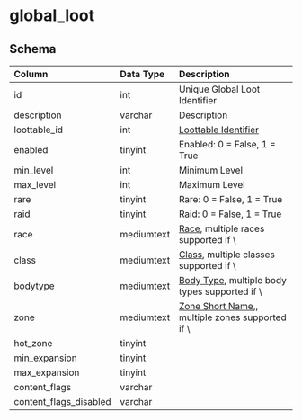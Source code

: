 # global_loot

## Schema
| Column | Data Type | Description |
| :--- | :--- | :--- |
| id | int | Unique Global Loot Identifier |
| description | varchar | Description |
| loottable_id | int | [Loottable Identifier](loottable.md) |
| enabled | tinyint | Enabled: 0 = False, 1 = True |
| min_level | int | Minimum Level |
| max_level | int | Maximum Level |
| rare | tinyint | Rare: 0 = False, 1 = True |
| raid | tinyint | Raid: 0 = False, 1 = True |
| race | mediumtext | [Race](../../../../server/npc/race-list), multiple races supported if \ |
| class | mediumtext | [Class](../../../../server/player/class-list), multiple classes supported if \ |
| bodytype | mediumtext | [Body Type](../../../../server/npc/body-types), multiple body types supported if \ |
| zone | mediumtext | [Zone Short Name](../../../../server/zones/zone-list),, multiple zones supported if \ |
| hot_zone | tinyint |  |
| min_expansion | tinyint |  |
| max_expansion | tinyint |  |
| content_flags | varchar |  |
| content_flags_disabled | varchar |  |


